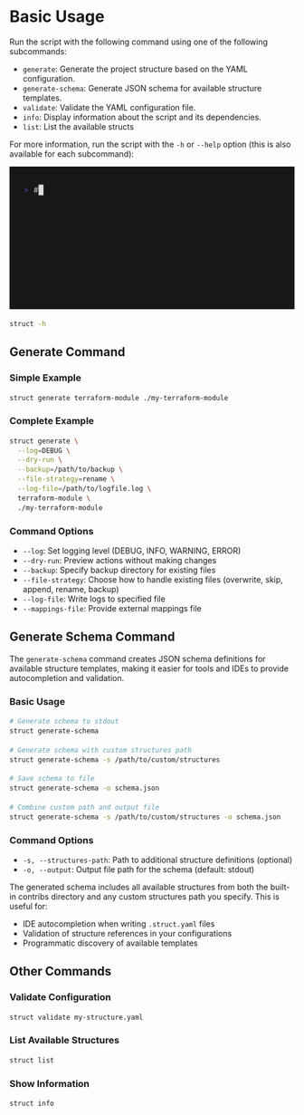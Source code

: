 # Basic Usage

Run the script with the following command using one of the following subcommands:

- `generate`: Generate the project structure based on the YAML configuration.
- `generate-schema`: Generate JSON schema for available structure templates.
- `validate`: Validate the YAML configuration file.
- `info`: Display information about the script and its dependencies.
- `list`: List the available structs

For more information, run the script with the `-h` or `--help` option (this is also available for each subcommand):

![Struct List](./vhs/usage.gif)

```sh
struct -h
```

## Generate Command

### Simple Example

```sh
struct generate terraform-module ./my-terraform-module
```

### Complete Example

```sh
struct generate \
  --log=DEBUG \
  --dry-run \
  --backup=/path/to/backup \
  --file-strategy=rename \
  --log-file=/path/to/logfile.log \
  terraform-module \
  ./my-terraform-module
```

### Command Options

- `--log`: Set logging level (DEBUG, INFO, WARNING, ERROR)
- `--dry-run`: Preview actions without making changes
- `--backup`: Specify backup directory for existing files
- `--file-strategy`: Choose how to handle existing files (overwrite, skip, append, rename, backup)
- `--log-file`: Write logs to specified file
- `--mappings-file`: Provide external mappings file

## Generate Schema Command

The `generate-schema` command creates JSON schema definitions for available structure templates, making it easier for tools and IDEs to provide autocompletion and validation.

### Basic Usage

```sh
# Generate schema to stdout
struct generate-schema

# Generate schema with custom structures path
struct generate-schema -s /path/to/custom/structures

# Save schema to file
struct generate-schema -o schema.json

# Combine custom path and output file
struct generate-schema -s /path/to/custom/structures -o schema.json
```

### Command Options

- `-s, --structures-path`: Path to additional structure definitions (optional)
- `-o, --output`: Output file path for the schema (default: stdout)

The generated schema includes all available structures from both the built-in contribs directory and any custom structures path you specify. This is useful for:

- IDE autocompletion when writing `.struct.yaml` files
- Validation of structure references in your configurations
- Programmatic discovery of available templates

## Other Commands

### Validate Configuration

```sh
struct validate my-structure.yaml
```

### List Available Structures

```sh
struct list
```

### Show Information

```sh
struct info
```
